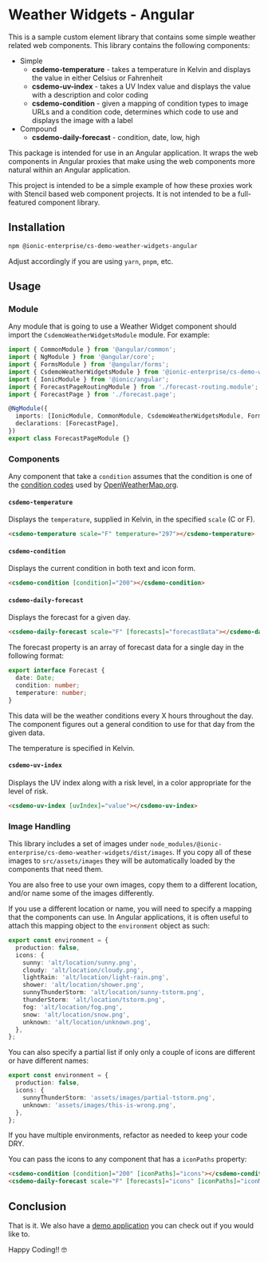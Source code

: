 # Weather Widgets - Angular

This is a sample custom element library that contains some simple weather related web components. This library contains the following components:

- Simple
  - **csdemo-temperature** - takes a temperature in Kelvin and displays the value in either Celsius or Fahrenheit
  - **csdemo-uv-index** - takes a UV Index value and displays the value with a description and color coding
  - **csdemo-condition** - given a mapping of condition types to image URLs and a condition code, determines which code to use and displays the image with a label
- Compound
  - **csdemo-daily-forecast** - condition, date, low, high

This package is intended for use in an Angular application. It wraps the web components in Angular proxies that make using the web components more natural within an Angular application.

This project is intended to be a simple example of how these proxies work with Stencil based web component projects. It is not intended to be a full-featured component library.

## Installation

```bash
npm @ionic-enterprise/cs-demo-weather-widgets-angular
```

Adjust accordingly if you are using `yarn`, `pnpm`, etc.

## Usage

### Module

Any module that is going to use a Weather Widget component should import the `CsdemoWeatherWidgetsModule` module. For example:

```typescript
import { CommonModule } from '@angular/common';
import { NgModule } from '@angular/core';
import { FormsModule } from '@angular/forms';
import { CsdemoWeatherWidgetsModule } from '@ionic-enterprise/cs-demo-weather-widgets-angular';
import { IonicModule } from '@ionic/angular';
import { ForecastPageRoutingModule } from './forecast-routing.module';
import { ForecastPage } from './forecast.page';

@NgModule({
  imports: [IonicModule, CommonModule, CsdemoWeatherWidgetsModule, FormsModule, ForecastPageRoutingModule],
  declarations: [ForecastPage],
})
export class ForecastPageModule {}
```

### Components

Any component that take a `condition` assumes that the condition is one of the [condition codes](https://openweathermap.org/weather-conditions) used by [OpenWeatherMap.org](https://openweathermap.org).

#### `csdemo-temperature`

Displays the `temperature`, supplied in Kelvin, in the specified `scale` (C or F).

```html
<csdemo-temperature scale="F" temperature="297"></csdemo-temperature>
```

#### `csdemo-condition`

Displays the current condition in both text and icon form.

```html
<csdemo-condition [condition]="200"></csdemo-condition>
```

#### `csdemo-daily-forecast`

Displays the forecast for a given day.

```html
<csdemo-daily-forecast scale="F" [forecasts]="forecastData"></csdemo-daily-forecast>
```

The forecast property is an array of forecast data for a single day in the following format:

```TypeScript
export interface Forecast {
  date: Date;
  condition: number;
  temperature: number;
}
```

This data will be the weather conditions every X hours throughout the day. The component figures out a general condition to use for that day from the given data.

The temperature is specified in Kelvin.

#### `csdemo-uv-index`

Displays the UV index along with a risk level, in a color appropriate for the level of risk.

```html
<csdemo-uv-index [uvIndex]="value"></csdemo-uv-index>
```

### Image Handling

This library includes a set of images under `node_modules/@ionic-enterprise/cs-demo-weather-widgets/dist/images`. If you copy all of these images to `src/assets/images` they will be automatically loaded by the components that need them.

You are also free to use your own images, copy them to a different location, and/or name some of the images differently.

If you use a different location or name, you will need to specify a mapping that the components can use.  In Angular applications, it is often useful to attach this mapping object to the `environment` object as such:

```TypeScript
export const environment = {
  production: false,
  icons: {
    sunny: 'alt/location/sunny.png',
    cloudy: 'alt/location/cloudy.png',
    lightRain: 'alt/location/light-rain.png',
    shower: 'alt/location/shower.png',
    sunnyThunderStorm: 'alt/location/sunny-tstorm.png',
    thunderStorm: 'alt/location/tstorm.png',
    fog: 'alt/location/fog.png',
    snow: 'alt/location/snow.png',
    unknown: 'alt/location/unknown.png',
  },
};
```

You can also specify a partial list if only only a couple of icons are different or have different names:

```TypeScript
export const environment = {
  production: false,
  icons: {
    sunnyThunderStorm: 'assets/images/partial-tstorm.png',
    unknown: 'assets/images/this-is-wrong.png',
  },
};
```

If you have multiple environments, refactor as needed to keep your code DRY.

You can pass the icons to any component that has a `iconPaths` property:

```html
<csdemo-condition [condition]="200" [iconPaths]="icons"></csdemo-condition>
<csdemo-daily-forecast scale="F" [forecasts]="icons" [iconPaths]="iconMap"></csdemo-daily-forecast>
```

## Conclusion

That is it. We also have a [demo application](https://github.com/ionic-enterprise/ionic-weather-angular) you can check out if you would like to.

Happy Coding!! 🤓
